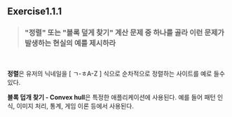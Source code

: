 ## Exercise1.1.1

> ### "정렬" 또는 "볼록 덮게 찾기" 계산 문제 중 하나를 골라 이런 문제가 발생하는 현실의 예를 제시하라
<br>

**정렬**은 유저의 닉네일을 [ ㄱ-ㅎA-Z ] 식으로 순차적으로 정렬하는 사이트를 예로 들수 있다.

**블록 덥개 찾기 - Convex hull**은 특정한 애플리케이션에 사용된다. 예를 들어 패턴 인식, 이미지 처리, 통계, 게임 이론 등에서 사용된다.
